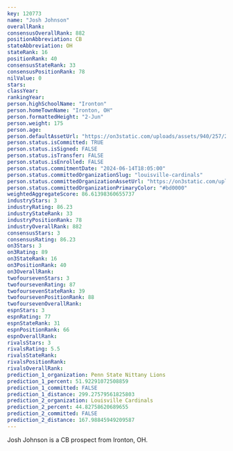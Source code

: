 ```yaml
---
key: 120773
name: "Josh Johnson"
overallRank: 
consensusOverallRank: 882
positionAbbreviation: CB
stateAbbreviation: OH
stateRank: 16
positionRank: 40
consensusStateRank: 33
consensusPositionRank: 78
nilValue: 0
stars: 
classYear: 
rankingYear: 
person.highSchoolName: "Ironton"
person.homeTownName: "Ironton, OH"
person.formattedHeight: "2-Jun"
person.weight: 175
person.age: 
person.defaultAssetUrl: "https://on3static.com/uploads/assets/940/257/257940.png"
person.status.isCommitted: TRUE
person.status.isSigned: FALSE
person.status.isTransfer: FALSE
person.status.isEnrolled: FALSE
person.status.commitmentDate: "2024-06-14T18:05:00"
person.status.committedOrganizationSlug: "louisville-cardinals"
person.status.committedOrganizationAssetUrl: "https://on3static.com/uploads/assets/5/150/150005.svg"
person.status.committedOrganizationPrimaryColor: "#bd0000"
weightedAggregateScore: 86.61398360655737
industryStars: 3
industryRating: 86.23
industryStateRank: 33
industryPositionRank: 78
industryOverallRank: 882
consensusStars: 3
consensusRating: 86.23
on3Stars: 3
on3Rating: 89
on3StateRank: 16
on3PositionRank: 40
on3OverallRank: 
twofoursevenStars: 3
twofoursevenRating: 87
twofoursevenStateRank: 39
twofoursevenPositionRank: 88
twofoursevenOverallRank: 
espnStars: 3
espnRating: 77
espnStateRank: 31
espnPositionRank: 66
espnOverallRank: 
rivalsStars: 3
rivalsRating: 5.5
rivalsStateRank: 
rivalsPositionRank: 
rivalsOverallRank: 
prediction_1_organization: Penn State Nittany Lions
prediction_1_percent: 51.92291072508859
prediction_1_committed: FALSE
prediction_1_distance: 299.27579561825803
prediction_2_organization: Louisville Cardinals
prediction_2_percent: 44.82758620689655
prediction_2_committed: FALSE
prediction_2_distance: 167.98845949209587
---
```

Josh Johnson is a CB prospect from Ironton, OH.
